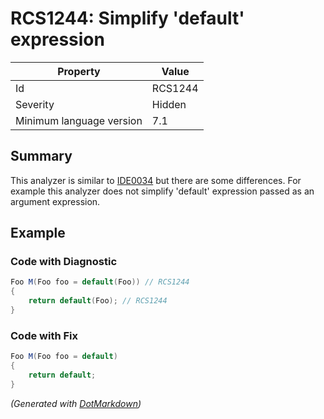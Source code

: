# RCS1244: Simplify 'default' expression

| Property                 | Value   |
| ------------------------ | ------- |
| Id                       | RCS1244 |
| Severity                 | Hidden  |
| Minimum language version | 7\.1    |

## Summary

This analyzer is similar to [IDE0034](https://docs.microsoft.com/visualstudio/ide/common-quick-actions#remove-type-from-default-value-expression) but there are some differences. For example this analyzer does not simplify 'default' expression passed as an argument expression.

## Example

### Code with Diagnostic

```csharp
Foo M(Foo foo = default(Foo)) // RCS1244
{
    return default(Foo); // RCS1244
}
```

### Code with Fix

```csharp
Foo M(Foo foo = default)
{
    return default;
}
```


*\(Generated with [DotMarkdown](http://github.com/JosefPihrt/DotMarkdown)\)*